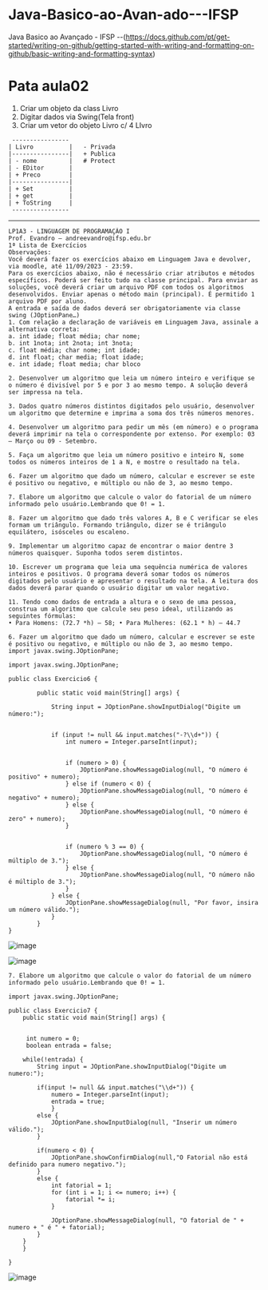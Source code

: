 # Java-Basico-ao-Avan-ado---IFSP
Java Basico ao Avançado - IFSP
--(https://docs.github.com/pt/get-started/writing-on-github/getting-started-with-writing-and-formatting-on-github/basic-writing-and-formatting-syntax)

# Pata aula02 
1. Criar um objeto da class Livro
2. Digitar dados via Swing(Tela front)
3. Criar um vetor do objeto Livro c/ 4 LIvro

```
 ----------------
| Livro          |   - Privada
|----------------|   + Publica
| - nome         |   # Protect
| - EDitor       |
| + Preco        |
|----------------|
| + Set          |
| + get          |
| + ToString     |
 ----------------
```

_________________________________________________________________________________________________________________________________________________________________________________________
```
LP1A3 - LINGUAGEM DE PROGRAMAÇÃO I
Prof. Evandro – andreevandro@ifsp.edu.br
1ª Lista de Exercícios
Observações:
Você deverá fazer os exercícios abaixo em Linguagem Java e devolver, via moodle, até 11/09/2023 - 23:59.
Para os exercícios abaixo, não é necessário criar atributos e métodos específicos. Poderá ser feito tudo na classe principal. Para enviar as soluções, você deverá criar um arquivo PDF com todos os algoritmos desenvolvidos. Enviar apenas o método main (principal). É permitido 1 arquivo PDF por aluno.
A entrada e saída de dados deverá ser obrigatoriamente via classe swing (JOptionPane…)
1. Com relação a declaração de variáveis em Linguagem Java, assinale a alternativa correta:
a. int idade; float média; char nome;
b. int 1nota; int 2nota; int 3nota;
c. float média; char nome; int idade;
d. int float; char media; float idade;
e. int idade; float media; char bloco

2. Desenvolver um algoritmo que leia um número inteiro e verifique se o número é divisível por 5 e por 3 ao mesmo tempo. A solução deverá ser impressa na tela.

3. Dados quatro números distintos digitados pelo usuário, desenvolver um algoritmo que determine e imprima a soma dos três números menores.

4. Desenvolver um algoritmo para pedir um mês (em número) e o programa deverá imprimir na tela o correspondente por extenso. Por exemplo: 03 – Março ou 09 - Setembro.

5. Faça um algoritmo que leia um número positivo e inteiro N, some todos os números inteiros de 1 a N, e mostre o resultado na tela.

6. Fazer um algoritmo que dado um número, calcular e escrever se este é positivo ou negativo, e múltiplo ou não de 3, ao mesmo tempo.

7. Elabore um algoritmo que calcule o valor do fatorial de um número informado pelo usuário.Lembrando que 0! = 1.

8. Fazer um algoritmo que dado três valores A, B e C verificar se eles formam um triângulo. Formando triângulo, dizer se é triângulo equilátero, isósceles ou escaleno.

9. Implementar um algoritmo capaz de encontrar o maior dentre 3 números quaisquer. Suponha todos serem distintos.

10. Escrever um programa que leia uma sequência numérica de valores inteiros e positivos. O programa deverá somar todos os números digitados pelo usuário e apresentar o resultado na tela. A leitura dos dados deverá parar quando o usuário digitar um valor negativo.

11. Tendo como dados de entrada a altura e o sexo de uma pessoa, construa um algoritmo que calcule seu peso ideal, utilizando as seguintes fórmulas:
• Para Homens: (72.7 *h) – 58; • Para Mulheres: (62.1 * h) – 44.7
```


```
6. Fazer um algoritmo que dado um número, calcular e escrever se este é positivo ou negativo, e múltiplo ou não de 3, ao mesmo tempo.
import javax.swing.JOptionPane;

import javax.swing.JOptionPane;

public class Exercicio6 {

	    public static void main(String[] args) {
	       
	        String input = JOptionPane.showInputDialog("Digite um número:");
	        
	       
	        if (input != null && input.matches("-?\\d+")) {
	            int numero = Integer.parseInt(input);

	           
	            if (numero > 0) {
	                JOptionPane.showMessageDialog(null, "O número é positivo" + numero);
	            } else if (numero < 0) {
	                JOptionPane.showMessageDialog(null, "O número é negativo" + numero);
	            } else {
	                JOptionPane.showMessageDialog(null, "O número é zero" + numero);
	            }

	            
	            if (numero % 3 == 0) {
	                JOptionPane.showMessageDialog(null, "O número é múltiplo de 3.");
	            } else {
	                JOptionPane.showMessageDialog(null, "O número não é múltiplo de 3.");
	            }
	        } else {
	            JOptionPane.showMessageDialog(null, "Por favor, insira um número válido.");
	        }
	    }
}
```

![image](https://github.com/GabrielAlvesGit/Java-Basico-ao-Avan-ado---IFSP/assets/102634725/cff682e0-6dac-4171-ade7-96564f87060b)

![image](https://github.com/GabrielAlvesGit/Java-Basico-ao-Avan-ado---IFSP/assets/102634725/f5413e60-29cc-4759-ad3a-7b7f59ae64ba)



```
7. Elabore um algoritmo que calcule o valor do fatorial de um número informado pelo usuário.Lembrando que 0! = 1.

import javax.swing.JOptionPane;

public class Exercicio7 {
	public static void main(String[] args) {
		
	
	 int numero = 0;
     boolean entrada = false;
	
	while(!entrada) {
		String input = JOptionPane.showInputDialog("Digite um numero:");
		
		if(input != null && input.matches("\\d+")) {
			numero = Integer.parseInt(input);
			entrada = true;
			}
		else {
			JOptionPane.showInputDialog(null, "Inserir um número válido.");
		}
		
		if(numero < 0) {
			JOptionPane.showConfirmDialog(null,"O Fatorial não está definido para numero negativo.");
		}
		else {
			int fatorial = 1;
            for (int i = 1; i <= numero; i++) {
                fatorial *= i;
			}
			
            JOptionPane.showMessageDialog(null, "O fatorial de " + numero + " é " + fatorial);
		}
	}
	}
	
}

```

![image](https://github.com/GabrielAlvesGit/Java-Basico-ao-Avan-ado---IFSP/assets/102634725/fd33a94d-2cae-4787-8e6b-d79c664bd68b)



